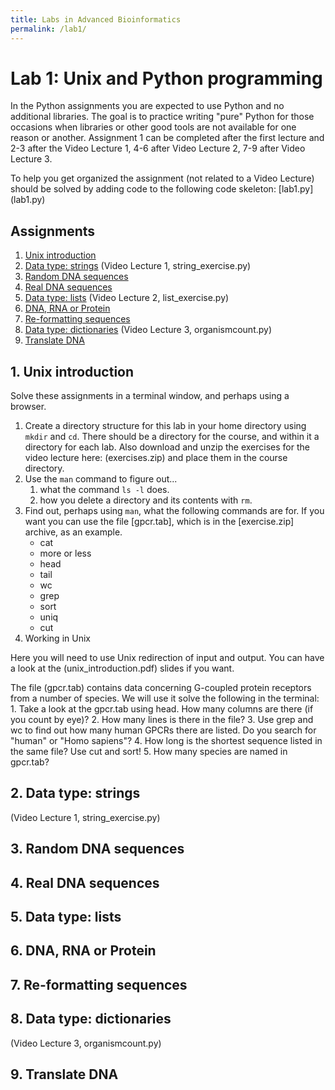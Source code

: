 ```yaml
---
title: Labs in Advanced Bioinformatics
permalink: /lab1/
---
```



# ​​Lab 1: Unix and Python programming
In the Python assignments you are expected to use Python and no additional libraries. The goal is to practice writing "pure" Python for those occasions when libraries or other good tools are not available for one reason or another. Assignment 1 can be completed after the first lecture and 2-3 after the Video Lecture 1, 4-6 after Video Lecture 2, 7-9 after Video Lecture 3.

To help you get organized the assignment (not related to a Video Lecture)​ should be solved by adding code to the following code skeleton: [lab1.py]​(lab1.py)

## Assignments

1. [Unix introduction](#unix-introduction)
2. [Data type: strings​](#data-type-strings) (Video Lecture 1, string_exercise.py)
3. [Random DNA sequences](#random-dna-sequences)
4. [Real DNA sequences​](#real-dna-sequences​)
5. [Data type: lists](#data-type-lists) (Video Lecture 2, list_exercise.py)
6. [DNA, RNA or Protein](#dna-rna-or-protein)
7. [Re-formatting sequences](​re-formatting-sequences)
8. [Data type: dictionaries​](#data-type-dictionaries​) (Video Lecture 3, organismcount.py)
9. [Translate DNA](#translate-dna)


## 1. Unix introduction

Solve these assignments in a terminal window, and perhaps using a browser.
1. Create a directory structure for this lab in your home directory using `mkdir` and `cd`. There should be a directory for the course, and within it a directory for each lab. Also download and unzip the exercises for the video lecture here: (exercises.zip)​ and place them in the course directory. 
2. Use the `man` command to figure out...
	1. what the command `ls -l` does.
	2. how you delete a directory and its contents with `rm`.
3. Find out, perhaps using​​ `man`, what the following commands are for. If you want you can use the file [gpcr.tab], which is in the [exercise.zip] archive, as an example.
   * cat
   * more or less
   * head
   * tail
   * wc
   * grep
   * sort​
   * uniq
   * cut​
​​
4. Working in Unix

Here you will need to use Unix redirection of input and output. You can have a look at the (unix_introduction.pdf)​ slides if you want.

The file (gpcr.tab)​​ contains data concerning G-coupled protein receptors from a number of species. We will use it solve the following in the terminal:
	1. Take a look at the gpcr.tab using head. How many columns are there (if you count by eye)? 
	2. How many lines is there in the file?
	3. Use grep and wc to find out how many human GPCRs there are listed. Do you search for "human" or "Homo sapiens"?
	4. How long is the shortest sequence listed in the same file? Use cut and sort!
	5. How many species are named in gpcr.tab?

## 2. Data type: strings​ 
(Video Lecture 1, string_exercise.py)

## 3. Random DNA sequences ​​

## 4. Real DNA sequences​ ​ 

## 5. Data type: lists


## 6. DNA, RNA or Protein

## 7. Re-formatting sequences​

## 8. Data type: dictionaries​
(Video Lecture 3, organismcount.py)

## 9. Translate DNA


